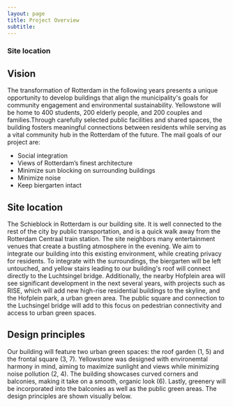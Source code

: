```yaml
---
layout: page
title: Project Overview
subtitle: 
---
```

### Site location

## Vision
The transformation of Rotterdam in the following years presents a unique opportunity to develop buildings that align the municipality's goals for community engagement and environmental sustainability. Yellowstone will be home to 400 students, 200 elderly people, and 200 couples and families.Through carefully selected public facilities and shared spaces, the building fosters meaningful connections between residents while serving as a vital community hub in the Rotterdam of the future.
The mail goals of our project are:
- Social integration
- Views of Rotterdam’s finest architecture
- Minimize sun blocking on surrounding buildings
- Minimize noise
- Keep biergarten intact

## Site location
The Schieblock in Rotterdam is our building site. It is well connected to the rest of the city by public transportation, and is a quick walk away from the Rotterdam Centraal train station. The site neighbors many entertainment venues that create a bustling atmosphere in the evening. We aim to integrate our building into this existing environment, while creating privacy for residents. To integrate with the surroundings, the biergarten  will be left untouched, and yellow stairs leading to our building's roof will connect directly to the Luchtsingel bridge. Additionally, the nearby Hofplein area will see significant development in the next several years, with projects such as RISE, which will add new high-rise residential buildings to the skyline, and the Hofplein park, a urban green area. The public square and connection to the Luchsingel bridge will add to this focus on pedestrian connectivity and access to urban green spaces.

## Design principles
Our building will feature two urban green spaces: the roof garden (1, 5) and the frontal square (3, 7). Yellowstone was designed with environemtal harmony in mind, aiming to maximize sunlight and views while minimizing noise pollution (2, 4). The building showcases curved corners and balconies, making it take on a smooth, organic look (6). Lastly, greenery will be incorporated into the balconies as well as the public green areas.
The design principles are shown visually below.


